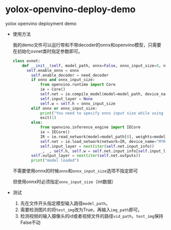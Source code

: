 # yolox-openvino-deploy-demo
yolox openvino deployment demo
* 使用方法

  我的demo文件可以运行带和不带decoder的onnx和openvino模型，只需要在初始化ovnet类时指定参数即可。

  ```python
  class ovnet:
      def __init__(self, model_path, onnx=False, onnx_input_size=0, need_decoder=False):
        self.enable_onnx = onnx
          self.enable_decoder = need_decoder
          if onnx and onnx_input_size:
              from openvino.runtime import Core
              ie = Core()
              self.net = ie.compile_model(model=model_path, device_name="MYRIAD")  # CPU or MYRIAD
              self.input_layer = None
              self.w = self.h = onnx_input_size
          elif onnx or onnx_input_size:
              print("You need to specify onnx input size while using onnx")
              exit(1)
          else:
              from openvino.inference_engine import IECore
              ie = IECore()
              IR = ie.read_network(model=model_path[0], weights=model_path[1])
              self.net = ie.load_network(network=IR, device_name="MYRIAD")  # CPU or MYRIAD
              self.input_layer = next(iter(self.net.input_info))
              _, _, self.h, self.w = self.net.input_info[self.input_layer].input_data.shape
          self.output_layer = next(iter(self.net.outputs))
          print("model loaded")
  ```

  不需要使用onnx的时候`onnx`和`onnx_input_size`选项不指定即可

  但使用onnx时必须指定`onnx_input_size`（int数据）

* 测试
  1. 先在文件开头指定模型输入路径`model_path`。
  2. 需要检测图片的将`test_img`改为True，再输入`img_path`即可。
  3. 检测视频的输入摄像头的id或者视频文件的路径`vid_path`，`test_img`保持False不动
